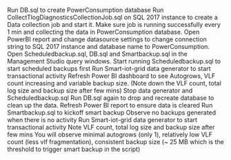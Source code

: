 Run DB.sql to create PowerConsumption database 
Run CollectTlogDiagnosticsCollectionJob.sql on SQL 2017 instance to create a Data collection job and start it.
Make sure job is running successfully every 1 min and collecting the data in PowerConsumption database.
Open PowerBI report and change datasource settings to change connection string to SQL 2017 instance and database name to PowerConsumption.
Open Scheduledbackup.sql, DB.sql and Smartbackup.sql in the Management Studio query windows.
Start running Scheduledbackup.sql to start scheduled backups first
Run Smart-iot-grid data generator to start transactional activity
Refresh Power BI dashboard to see Autogrows, VLF count increasing and variable backup size. (Note down the VLF count, total log size and backup size after few mins)
Stop data generator and Scheduledbackup.sql
Run DB.sql again to drop and recreate database to clean up the data.
Refresh Power BI report to ensure data is cleared 
Run Smartbackup.sql to kickoff smart backup
Observe no backups generated when there is no activity
Run Smart-iot-grid data generator to start transactional activity
Note VLF count, total log size and backup size after few mins
You will observe minimal autogrows (only 1), relatively low VLF count (less vlf fragmentation), consistent backup size (~ 25 MB which is the threshold to trigger smart backup in the script)
